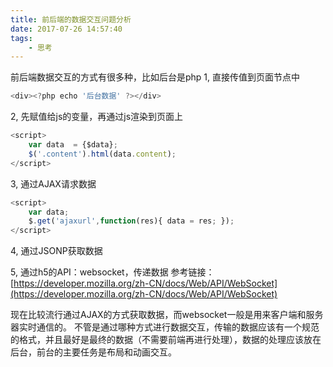 ```yaml
---
title: 前后端的数据交互问题分析
date: 2017-07-26 14:57:40
tags:
	- 思考
---
```


前后端数据交互的方式有很多种，比如后台是php
1, 直接传值到页面节点中
```js
<div><?php echo '后台数据' ?></div>
```

2, 先赋值给js的变量，再通过js渲染到页面上
```js
<script>
	var data  = {$data};
	$('.content').html(data.content);
</script>
```

3, 通过AJAX请求数据
```js
<script>
	var data;
	$.get('ajaxurl',function(res){ data = res; });
</script>
```

4, 通过JSONP获取数据

5, 通过h5的API：websocket，传递数据
参考链接：[https://developer.mozilla.org/zh-CN/docs/Web/API/WebSocket](https://developer.mozilla.org/zh-CN/docs/Web/API/WebSocket)

现在比较流行通过AJAX的方式获取数据，而websocket一般是用来客户端和服务器实时通信的。
不管是通过哪种方式进行数据交互，传输的数据应该有一个规范的格式，并且最好是最终的数据（不需要前端再进行处理），数据的处理应该放在后台，前台的主要任务是布局和动画交互。